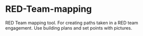 # RED-Team-mapping
RED Team mapping tool. For creating paths taken in a RED team engagement. Use building plans and set points with pictures.
